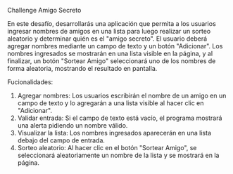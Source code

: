 Challenge Amigo Secreto

En este desafío, desarrollarás una aplicación que permita a los usuarios ingresar nombres de amigos en una lista para luego realizar un sorteo aleatorio y determinar quién es el "amigo secreto".
El usuario deberá agregar nombres mediante un campo de texto y un botón "Adicionar". Los nombres ingresados se mostrarán en una lista visible en la página, y al finalizar, un botón "Sortear Amigo" seleccionará uno de los nombres de forma aleatoria, mostrando el resultado en pantalla.

Fucionalidades:
1. Agregar nombres: Los usuarios escribirán el nombre de un amigo en un campo de texto y lo agregarán a una lista visible al hacer clic en "Adicionar".
2. Validar entrada: Si el campo de texto está vacío, el programa mostrará una alerta pidiendo un nombre válido.
3. Visualizar la lista: Los nombres ingresados aparecerán en una lista debajo del campo de entrada.
4. Sorteo aleatorio: Al hacer clic en el botón "Sortear Amigo", se seleccionará aleatoriamente un nombre de la lista y se mostrará en la página.

   

